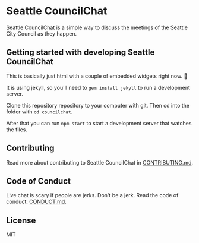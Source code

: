 # Seattle CouncilChat

Seattle CouncilChat is a simple way to discuss the meetings of the Seattle City Council as they happen.

## Getting started with developing Seattle CouncilChat

This is basically just html with a couple of embedded widgets right now. :shrug:

It is using jekyll, so you'll need to `gem install jekyll` to run a development server.

Clone this repository repository to your computer with git. Then cd into the folder with `cd councilchat`.

After that you can run `npm start` to start a development server that watches the files.

## Contributing

Read more about contributing to Seattle CouncilChat in [CONTRIBUTING.md](CONTRIBUTING.md).

## Code of Conduct

Live chat is scary if people are jerks. Don't be a jerk. Read the code of conduct: [CONDUCT.md](CONDUCT.md).

## License

MIT